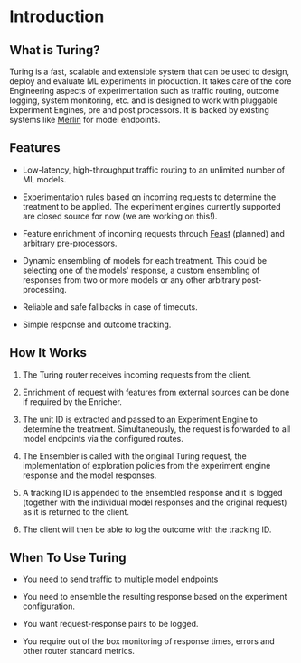 # Introduction

## What is Turing?

Turing is a fast, scalable and extensible system that can be used to design, deploy and evaluate ML experiments in production. It takes care of the core Engineering aspects of experimentation such as traffic routing, outcome logging, system monitoring, etc. and is designed to work with pluggable Experiment Engines, pre and post processors. It is backed by existing systems like [Merlin](https://github.com/gojek/merlin) for model endpoints.

## Features
* Low-latency, high-throughput traffic routing to an unlimited number of ML models.

* Experimentation rules based on incoming requests to determine the treatment to be applied. The experiment engines currently supported are closed source for now (we are working on this!).

* Feature enrichment of incoming requests through [Feast](https://github.com/feast-dev/feast) (planned) and arbitrary pre-processors.

* Dynamic ensembling of models for each treatment. This could be selecting one of the models' response, a custom ensembling of responses from two or more models or any other arbitrary post-processing.

* Reliable and safe fallbacks in case of timeouts.

* Simple response and outcome tracking.

## How It Works

1. The Turing router receives incoming requests from the client.

2. Enrichment of request with features from external sources can be done if required by the Enricher. 

3. The unit ID is extracted and passed to an Experiment Engine to determine the treatment. Simultaneously, the request is forwarded to all model endpoints via the configured routes.

4. The Ensembler is called with the original Turing request, the implementation of exploration policies from the experiment engine response and the model responses.

5. A tracking ID is appended to the ensembled response and it is logged (together with the individual model responses and the original request) as it is returned to the client.

6. The client will then be able to log the outcome with the tracking ID.

## When To Use Turing
* You need to send traffic to multiple model endpoints

* You need to ensemble the resulting response based on the experiment configuration.

* You want request-response pairs to be logged.

* You require out of the box monitoring of response times, errors and other router standard metrics.
